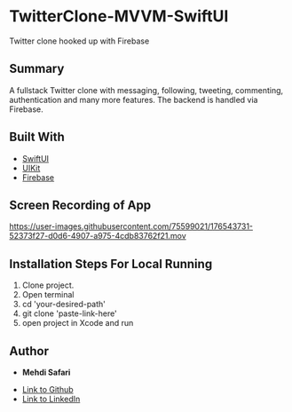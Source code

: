 # TwitterClone-MVVM-SwiftUI
Twitter clone hooked up with Firebase

## Summary
A fullstack Twitter clone with messaging, following, tweeting, commenting, authentication and many more features. The backend is handled via Firebase.

## Built With
* [SwiftUI](https://developer.apple.com/tutorials/swiftui)
* [UIKit](https://developer.apple.com/documentation/uikit)
* [Firebase](https://firebase.google.com/)

## Screen Recording of App
https://user-images.githubusercontent.com/75599021/176543731-52373f27-d0d6-4907-a975-4cdb83762f21.mov

## Installation Steps For Local Running
1. Clone project.
2. Open terminal
3. cd 'your-desired-path'
4. git clone 'paste-link-here'
5. open project in Xcode and run

## Author

* **Mehdi Safari**

- [Link to Github](https://github.com/mehdisafari77)
- [Link to LinkedIn](https://www.linkedin.com/in/mehdi-safari-992799142/)
